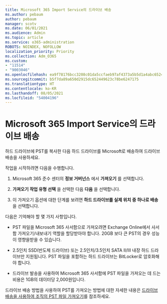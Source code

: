 ```yaml
---
title: Microsoft 365 Import Service의 드라이브 배송
ms.author: pebaum
author: pebaum
manager: scotv
ms.date: 06/01/2021
ms.audience: Admin
ms.topic: article
ms.service: o365-administration
ROBOTS: NOINDEX, NOFOLLOW
localization_priority: Priority
ms.collection: Adm_O365
ms.custom:
- "11514"
- "9003046"
ms.openlocfilehash: ea9f78176bcc3208c01da5ccfaeb97af4373a5b5d1a4abc652422a0f85df7d9a
ms.sourcegitcommit: b5f7da89a650d2915dc652449623c78be6247175
ms.translationtype: HT
ms.contentlocale: ko-KR
ms.lasthandoff: 08/05/2021
ms.locfileid: "54004196"
---
```

# <a name="drive-shipping-in-the-microsoft-365-import-service"></a>Microsoft 365 Import Service의 드라이브 배송

하드 드라이브에 PST를 복사한 다음 하드 드라이브를 Microsoft로 배송하여 드라이브 배송을 사용하세요.

작업을 시작하려면 다음을 수행합니다.

1. Microsoft 365 준수 센터의 **정보 거버넌스** 에서 **가져오기** 를 선택합니다.

1. **가져오기 작업 유형 선택** 을 선택한 다음 **다음** 을 선택합니다.

1. 이 가져오기 옵션에 대한 단계를 보려면 **하드 드라이브를 실제 위치 중 하나로 배송** 을 선택합니다.

다음은 기억해야 할 몇 가지 사항입니다.

- PST 파일을 Microsoft 365 사서함으로 가져오려면 Exchange Online에서 사서함 가져오기/내보내기 역할을 할당받아야 합니다. 20GB 보다 큰 PST의 경우 성능이 영향을받을 수 있습니다.

- 2.5인치 SSD(반도체 드라이브) 또는 2.5인치/3.5인치 SATA II/III 내장 하드 드라이브만 지원됩니다.
PST 파일을 포함하는 하드 드라이브는 BitLocker로 암호화해야 합니다.

- 드라이브 발송을 사용하여 Microsoft 365 사서함에 PST 파일을 가져오는 데 드는 비용은 1GB의 데이터당 2,000원입니다.

드라이브 배송 방법을 사용하여 PST를 가져오는 방법에 대한 자세한 내용은 [드라이브 배송을 사용하여 조직의 PST 파일 가져오기](/microsoft-365/compliance/use-drive-shipping-to-import-pst-files-to-office-365)를 참조하세요.